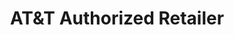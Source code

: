 ---
title: "AT&T Authorized Retailer"
url: /tamaqua/atandt-authorized-retailer/
shop: mobile phone
---